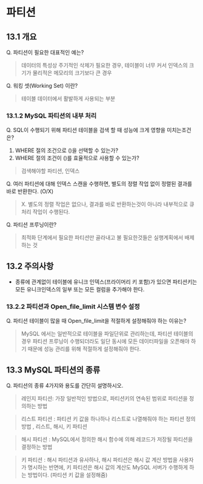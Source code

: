 # 파티션
## 13.1 개요

Q. 파티션이 필요한 대표적인 예는?
> 데이터의 특성상 주기적인 삭제가 필요한 경우, 테이블이 너무 커서 인덱스의 크기가 물리적은 메모리의 크기보다 큰 경우

Q. 워킹 셋(Working Set) 이란?
> 테이블 데이터에서 활발하게 사용되는 부분

### 13.1.2 MySQL 파티션의 내부 처리

Q. SQL이 수행되기 위해 파티션 테이블을 검색 할 때 성능에 크게 영향을 미치는조건은?
1) WHERE 절의 조건으로 ()을 선택할 수 있는가?
2) WHERE 절의 조건이 ()를 효율적으로 사용할 수 있는가?
> 검색해야할 파티션, 인덱스

Q. 여러 파티션에 대해 인덱스 스캔을 수행하면, 별도의 정렬 작업 없이 정렬된 결과를 바로 반환한다. (O/X)
> X. 별도의 정렬 작업은 없으나, 결과를 바로 반환하는것이 아니라 내부적으로 큐 처리 작업이 수행된다.

Q. 파티션 프루닝이란?
> 최적화 단계에서 필요한 파티션만 골라내고 불 필요한것들은 실행계획에서 배제하는 것

## 13.2 주의사항
* 종류에 관계없이 테이블에 유니크 인덱스(프라이머리 키 포함)가 있으면 파티션키는 모든 유니크인덱스의 일부 또는 모든 컬럼을 추가해야 한다.

### 13.2.2 파티션과 Open_file_limit 시스템 변수 설정
Q. 파티션 테이블이 많을 때 Open_file_limit을 적절하게 설정해줘야 하는 이유는?
> MySQL 에서는 일반적으로 테이블을 파일단위로 관리하는데, 파티션 테이블의 경우 파티션 프루닝이 수행되더라도 일단 동시에 모든 데이터파일을 오픈해야 하기 때문에 성능 관리를 위해 적절하게 설정해줘야 한다.

## 13.3 MySQL 파티션의 종류
Q. 파티션의 종류 4가지와 용도를 간단히 설명하시오.
> 레인지 파티션: 가장 일반적인 방법으로, 파티션키의 연속된 범위로 파티션을 정의하는 방법 

> 리스트 파티션 : 파티션 키 값을 하나하나 리스트로 나열해줘야 하는 파티션 정의 방법 , 리스트, 해시, 키 파티션

> 해시 파티션 : MySQL에서 정의한 해시 함수에 의해 레코드가 저장될 파티션을 결정하는 방법

> 키 파티션 : 해시 파티션과 유사하나, 해시 파티션은 해시 값 계산 방법을 사용자가 명시하는 반면에, 키 파티션은 해시 값의 계산도 MySQL 서버가 수행하게 하는 방법이다. (파티션 키 값을 설정해줌)
